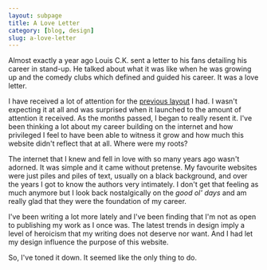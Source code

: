 ```yaml
---
layout: subpage
title: A Love Letter
category: [blog, design]
slug: a-love-letter
---
```

Almost exactly a year ago Louis C.K. sent a letter to his fans detailing his career in stand-up. He talked about what it was like when he was growing up and the comedy clubs which defined and guided his career. It was a love letter.

I have received a lot of attention for the [previous layout](https://dribbble.com/shots/2047524-V5-0-Website-Redesign) I had. I wasn't expecting it at all and was surprised when it launched to the amount of attention it received. As the months passed, I began to really resent it. I've been thinking a lot about my career building on the internet and how privileged I feel to have been able to witness it grow and how much this website didn't reflect that at all. Where were my roots?

The internet that I knew and fell in love with so many years ago wasn't adorned. It was simple and it came without pretense. My favourite websites were just piles and piles of text, usually on a black background, and over the years I got to know the authors very intimately. I don't get that feeling as much anymore but I look back nostalgically on the <i>good ol' days</i> and am really glad that they were the foundation of my career.

I've been writing a lot more lately and I've been finding that I'm not as open to publishing my work as I once was. The latest trends in design imply a level of heroicism that my writing does not deserve nor want. And I had let my design influence the purpose of this website.

So, I've toned it down. It seemed like the only thing to do.